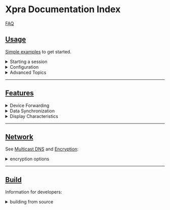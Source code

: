 # Xpra Documentation Index

[FAQ](./FAQ.md)

## [Usage](./Usage/README.md)

[Simple examples](./Usage/README.md) to get started.

<details>
  <summary>Starting a session</summary>

* [Seamless Session](./Usage/Seamless.md) : individual windows
* [Desktop Session](./Usage/Start-Desktop.md) : a full desktop session
* [Shadow Session](./Usage/Shadow-Server.md) : view an existing display
</details>
<details>
  <summary>Configuration</summary>

* [Authentication modules](./Usage/Authentication.md) to secure access to sessions
* [Options](./Usage/Configuration.md) to configure xpra
</details>
<details>
  <summary>Advanced Topics</summary>

* [proxy server](./Usage/Proxy-Server.md) to manage access
* [system service](./Usage/Service.md) to start on boot
* [picture encodings](./Usage/Encodings.md) : quality and performance
* [OpenGL applications](./Usage/OpenGL.md) : server-side GPU acceleration
* [Client OpenGL acceleration](./Usage/Client-OpenGL.md)
* [Xdummy](./Usage/Xdummy.md) : alternative to `Xvfb`
</details>

---

## [Features](./Features/README.md)
<details>
  <summary>Device Forwarding</summary>

* [Audio](./Features/Audio.md) : speaker and microphone
* [Printers](./Features/Printing.md)
* [Webcams](./Features/Webcam.md)
* [Keyboard](./Features/Keyboard.md)
</details>
<details>
  <summary>Data Synchronization</summary>

* [Clipboard](./Features/Clipboard.md)
* [File transfers](./Features/File-Transfers.md)
* [System tray](./Features/System-Tray.md)
* [Notifications](./Features/Notifications.md)
</details>
<details>
  <summary>Display Characteristics</summary>

* [Image Depth](./Features/Image-Depth.md)
* [DPI](./Features/DPI.md)
</details>

---

## [Network](./Network/README.md)
See [Multicast DNS](./Network/Multicast-DNS.md) and [Encryption](./Network/Encryption.md):
<details>
  <summary>encryption options</summary>

* [AES](./Network/AES.md)
* [SSL](./Network/SSL.md)
* [SSH](./Network/SSH.md)
</details>

---

## [Build](./Build/README.md)
Information for developers:
<details>
  <summary>building from source</summary>

* [Generic list of dependencies](./Build/Dependencies.md)
* [Fedora / RedHat](./Build/RPM.md)
* [Debian](./Build/Debian.md)
* [MS Windows](./Build/MSWindows.md)
* [MacOS](./Build/MacOS.md)
* [Other](./Build/Other.md)
</details>
